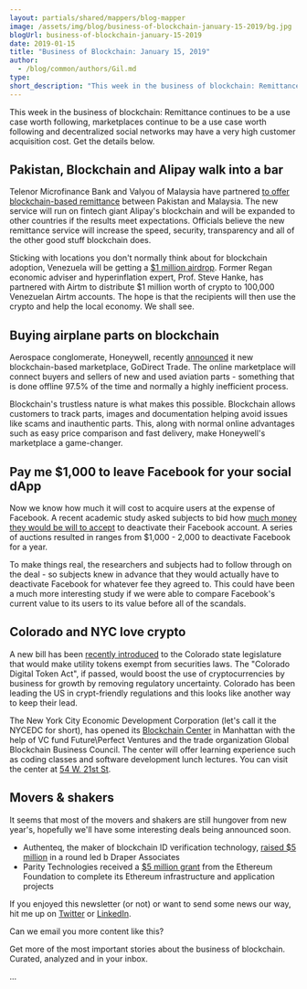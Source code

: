 ```yaml
---
layout: partials/shared/mappers/blog-mapper
image: /assets/img/blog/business-of-blockchain-january-15-2019/bg.jpg
blogUrl: business-of-blockchain-january-15-2019
date: 2019-01-15
title: "Business of Blockchain: January 15, 2019"
author:
  - /blog/common/authors/Gil.md
type:
short_description: "This week in the business of blockchain: Remittance continues to be a use case worth following, marketplaces continue to be a use case worth following and decentralized social networks may have a very high customer acquisition cost. Get the details below."
---
```


This week in the business of blockchain: Remittance continues to be a use case worth following, marketplaces continue to be a use case worth following and decentralized social networks may have a very high customer acquisition cost. Get the details below.

## Pakistan, Blockchain and Alipay walk into a bar

Telenor Microfinance Bank and Valyou of Malaysia have partnered [to offer blockchain-based remittance](https://propakistani.pk/2019/01/08/alipay-launches-the-first-blockchain-based-remittance-service-in-pakistan/) between Pakistan and Malaysia. The new service will run on fintech giant Alipay's blockchain and will be expanded to other countries if the results meet expectations. Officials believe the new remittance service will increase the speed, security, transparency and all of the other good stuff blockchain does.

Sticking with locations you don't normally think about for blockchain adoption, Venezuela will be getting a [$1 million airdrop](https://www.banklesstimes.com/2019/01/14/former-reagan-adviser-hanke-leading-1m-venezuelan-airdrop/). Former Regan economic adviser and hyperinflation expert, Prof. Steve Hanke, has partnered with Airtm to distribute $1 million worth of crypto to 100,000 Venezuelan Airtm accounts. The hope is that the recipients will then use the crypto and help the local economy. We shall see.

## Buying airplane parts on blockchain

Aerospace conglomerate, Honeywell, recently [announced](https://www.ledgerinsights.com/honeywell-blockchain-aircraft-spare-parts/) it new blockchain-based marketplace, GoDirect Trade. The online marketplace will connect buyers and sellers of new and used aviation parts - something that is done offline 97.5% of the time and normally a highly inefficient process.

Blockchain's trustless nature is what makes this possible. Blockchain allows customers to track parts, images and documentation helping avoid issues like scams and inauthentic parts. This, along with normal online advantages such as easy price comparison and fast delivery, make Honeywell's marketplace a game-changer.

## Pay me $1,000 to leave Facebook for your social dApp

Now we know how much it will cost to acquire users at the expense of Facebook. A recent academic study asked subjects to bid how [much money they would be will to accept](https://arstechnica.com/science/2018/12/economists-calculate-the-true-value-of-facebook-to-its-users-in-new-study/) to deactivate their Facebook account. A series of auctions resulted in ranges from $1,000 - 2,000 to deactivate Facebook for a year.

To make things real, the researchers and subjects had to follow through on the deal - so subjects knew in advance that they would actually have to deactivate Facebook for whatever fee they agreed to. This could have been a much more interesting study if we were able to compare Facebook's current value to its users to its value before all of the scandals.

## Colorado and NYC love crypto

A new bill has been [recently introduced](https://www.coindesk.com/colorado-senators-file-bill-to-exempt-cryptos-from-securities-laws) to the Colorado state legislature that would make utility tokens exempt from securities laws. The "Colorado Digital Token Act", if passed, would boost the use of cryptocurrencies by business for growth by removing regulatory uncertainty. Colorado has been leading the US in crypt-friendly regulations and this looks like another way to keep their lead.

The New York City Economic Development Corporation (let's call it the NYCEDC for short), has opened its [Blockchain Center](https://www.bloomberg.com/news/articles/2019-01-10/new-york-city-doubles-down-on-crypto-with-blockchain-center) in Manhattan with the help of VC fund Future\\Perfect Ventures and the trade organization Global Blockchain Business Council. The center will offer learning experience such as coding classes and software development lunch lectures. You can visit the center at [54 W. 21st St](https://goo.gl/maps/aFaHzD8Xn7v).

## Movers & shakers

It seems that most of the movers and shakers are still hungover from new year's, hopefully we'll have some interesting deals being announced soon.

- Authenteq, the maker of blockchain ID verification technology, [raised $5 million](https://venturebeat.com/2019/01/14/authenteq-raises-5-million-for-blockchain-identity-verification/) in a round led b Draper Associates
- Parity Technologies received a [$5 million grant](https://www.ethnews.com/parity-nabs-5m-ethereum-foundation-grant-to-finish-ewasm-light-wallet-and-sharding-work) from the Ethereum Foundation to complete its Ethereum infrastructure and application projects

If you enjoyed this newsletter (or not) or want to send some news our way, hit me up on [Twitter](https://twitter.com/billyattar) or [LinkedIn](https://www.linkedin.com/in/billyattar/).

Can we email you more content like this?

Get more of the most important stories about the business of blockchain. Curated, analyzed and in your inbox.

...

